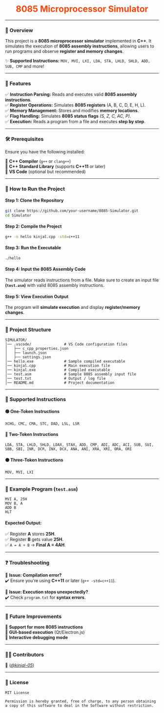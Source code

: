 <h1 align="center" style="color:#ff4500;">8085 Microprocessor Simulator</h1>

---

### 📌 **Overview**

This project is a **8085 microprocessor simulator** implemented in **C++**. It simulates the execution of **8085 assembly instructions**, allowing users to run programs and observe **register and memory changes**.

✨ **Supported Instructions:** `MOV, MVI, LXI, LDA, STA, LHLD, SHLD, ADD, SUB, CMP` and more!

---

### 🎯 **Features**

✅ **Instruction Parsing:** Reads and executes valid **8085 assembly instructions**.<br>
✅ **Register Operations:** Simulates **8085 registers** (A, B, C, D, E, H, L).<br>
✅ **Memory Management:** Stores and modifies **memory locations**.<br>
✅ **Flag Handling:** Simulates **8085 status flags** *(S, Z, C, AC, P)*.<br>
✅ **Execution:** Reads a program from a file and executes **step by step**.<br>

---

### 🛠️ **Prerequisites**

Ensure you have the following installed:

🔹 **C++ Compiler** (`g++` or `clang++`)<br>
🔹 **C++ Standard Library** (supports **C++11** or later)<br>
🔹 **VS Code** (optional but recommended)<br>

---

### 🚀 **How to Run the Project**

#### **Step 1: Clone the Repository**
```bash
git clone https://github.com/your-username/8085-Simulator.git
cd Simulator
```

#### **Step 2: Compile the Project**
```bash
g++ -o hello kinjal.cpp -std=c++11
```

#### **Step 3: Run the Executable**
```bash
./hello
```

#### **Step 4: Input the 8085 Assembly Code**
The simulator reads instructions from a file. Make sure to create an input file **(`test.asm`)** with valid 8085 assembly instructions.

#### **Step 5: View Execution Output**
The program will **simulate execution** and display **register/memory changes**.

---

### 📂 **Project Structure**
```plaintext
SIMULATOR/
│── .vscode/               # VS Code configuration files
│   ├── c_cpp_properties.json
│   ├── launch.json
│   ├── settings.json
│── hello.exe              # Sample compiled executable
│── kinjal.cpp             # Main execution file
│── kinjal.exe             # Compiled executable
│── test.asm               # Sample 8085 assembly input file
│── test.txt               # Output / log file
│── README.md              # Project documentation
```

---

### 💾 **Supported Instructions**

#### **🟢 One-Token Instructions**
`XCHG, CMC, CMA, STC, DAD, LSL, LSR`

#### **🔵 Two-Token Instructions**
`LDA, STA, LHLD, SHLD, LDAX, STAX, ADD, CMP, ADI, ADC, ACI, SUB, SUI, SBB, SBI, INR, DCR, INX, DCX, ANA, ANI, XRA, XRI, ORA, ORI`

#### **🟠 Three-Token Instructions**
`MOV, MVI, LXI`

---

### 📝 **Example Program (`test.asm`)**
```assembly
MVI A, 25H
MOV B, A
ADD B
HLT
```

#### **Expected Output:**
✅ Register **A** stores **25H**.<br>
✅ Register **B** gets value **25H**.<br>
✅ `A = A + B` → **Final A = 4AH**.<br>

---

### ❓ **Troubleshooting**

🔸 **Issue: Compilation error?**<br>
✔️ Ensure you're using **C++11** or later (`g++ -std=c++11`).<br>

🔸 **Issue: Execution stops unexpectedly?**<br>
✔️ Check `program.txt` for **syntax errors**.<br>

---

### 🚀 **Future Improvements**

🔹 **Support for more 8085 instructions**<br>
🔹 **GUI-based execution** (Qt/Electron.js)<br>
🔹 **Interactive debugging mode**<br>

---

### 👨‍💻 **Contributors**
📌 (*[@kinjal-05](https://github.com/kinjal-05)*)

---

### 📜 **License**
```plaintext
MIT License

Permission is hereby granted, free of charge, to any person obtaining a copy of this software to deal in the Software without restriction.
